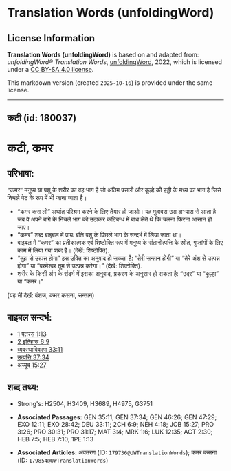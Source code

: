 # Translation Words (unfoldingWord)

## License Information

**Translation Words (unfoldingWord)** is based on and adapted from: _unfoldingWord® Translation Words_, [unfoldingWord](https://unfoldingword.org/utw), 2022, which is licensed under a [CC BY-SA 4.0 license](https://creativecommons.org/licenses/by-sa/4.0/legalcode.en).

This markdown version (created `2025-10-16`) is provided under the same license.



--------------------------------

## कटी (id: 180037)

कटी, कमर
========

परिभाषा:
--------

“कमर” मनुष्य या पशु के शरीर का वह भाग है जो अंतिम पसली और कूल्हे की हड्डी के मध्य का भाग है जिसे निचले पेट के रूप में भी जाना जाता है।

* “कमर कस लो” अर्थात् परिश्रम करने के लिए तैयार हो जाओ। यह मुहावरा उस अभ्यास से आता है जब वे अपने बागे के निचले भाग को उठाकर कटिबन्ध में बांध लेते थे कि चलना फिरना आसान हो जाए।
* “कमर” शब्द बाइबल में प्रायः बलि पशु के पिछले भाग के सन्दर्भ में लिया जाता था।
* बाइबल में “कमर” का प्रतीकात्मक एवं शिष्टोक्ति रूप में मनुष्य के संतानोत्पत्ति के स्रोत, गुप्तांगों के लिए काम में लिया गया शब्द है। (देखें: शिष्टोक्ति).
* “तुझ से उत्पन्न होगा” इस उक्ति का अनुवाद हो सकता है: “तेरी सन्तान होगी” या “तेरे अंश से उत्पन्न होगा” या “परमेश्वर तुम से उत्पन्न करेगा।” (देखें: शिष्टोक्ति).
* शरीर के किसी अंग के संदर्भ में इसका अनुवाद, प्रकरण के अनुसार हो सकता है: “उदर” या “कूल्हा” या “कमर।"

(यह भी देखें: वंशज, कमर कसना, सन्तान)

बाइबल सन्दर्भ:
--------------

* [1 पतरस 1:13](https://ref.ly/1Pet0:0)
* [2 इतिहास 6:9](https://ref.ly/2Chr0:0)
* [व्यवस्थाविवरण 33:11](https://ref.ly/Deut33:11)
* [उत्पत्ति 37:34](https://ref.ly/Gen37:34)
* [अय्यूब 15:27](https://ref.ly/Job15:27)

शब्द तथ्य:
----------

* Strong's: H2504, H3409, H3689, H4975, G3751

* **Associated Passages:** GEN 35:11; GEN 37:34; GEN 46:26; GEN 47:29; EXO 12:11; EXO 28:42; DEU 33:11; 2CH 6:9; NEH 4:18; JOB 15:27; PRO 3:26; PRO 30:31; PRO 31:17; MAT 3:4; MRK 1:6; LUK 12:35; ACT 2:30; HEB 7:5; HEB 7:10; 1PE 1:13
* **Associated Articles:** अवतरण (ID: `179736@UWTranslationWords`); कमर कसना (ID: `179854@UWTranslationWords`)

